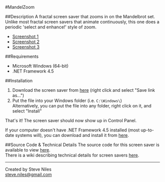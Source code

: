 ﻿#MandelZoom

##Description
A fractal screen saver that zooms in on the Mandelbrot set. Unlike most fractal screen savers that animate continuously, this one does a periodic 'select and enhance!' style of zoom.

* [Screenshot 1](http://steveniles.ca/mandelzoom/images/Silver%20Frost.png)  
* [Screenshot 2](http://steveniles.ca/mandelzoom/images/Neon%20Glow.png)  
* [Screenshot 3](http://steveniles.ca/mandelzoom/images/Solar%20Flare.png)

##Requirements
* Microsoft Windows (64-bit)  
* .NET Framework 4.5

##Installation
1. Download the screen saver from [here](http://steveniles.ca/mandelzoom/files/mzoom.scr) (right click and select "Save link as...")
2. Put the file into your Windows folder (i.e. `C:\Windows\`)  
Alternatively, you can put the file into any folder, right click on it, and select "Install"

That's it! The screen saver should now show up in Control Panel.

If your computer doesn't have .NET Framework 4.5 installed (most up-to-date systems will), you can download and install it from [here](http://www.microsoft.com/en-us/download/details.aspx?id=30653).

##Source Code & Technical Details
The source code for this screen saver is available to view [here](https://github.com/steveniles/MandelZoom).  
There is a wiki describing technical details for screen savers [here](https://github.com/steveniles/MandelZoom/wiki).

---
Created by Steve Niles  
steve.niles@gmail.com
